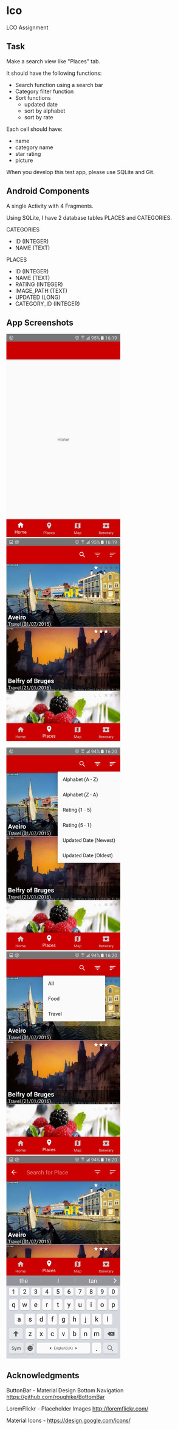 # lco
LCO Assignment

## Task
Make a search view like "Places" tab.

It should have the following functions:
* Search function using a search bar
* Category filter function
* Sort functions
	- updated date
	- sort by alphabet
	- sort by rate

Each cell should have:
* name
* category name
* star rating
* picture
	
When you develop this test app, please use SQLite and Git.	

## Android Components
A single Activity with 4 Fragments.
 
Using SQLite, I have 2 database tables PLACES and CATEGORIES.

CATEGORIES
* ID (INTEGER)
* NAME (TEXT)

PLACES
* ID (INTEGER)
* NAME (TEXT)
* RATING (INTEGER)
* IMAGE_PATH (TEXT)
* UPDATED (LONG)
* CATEGORY_ID (INTEGER)

## App Screenshots
<p>
  <img src="https://github.com/janicetan12/lco/blob/master/images/home.png?raw=true" width="300"/>
  <img src="https://github.com/janicetan12/lco/blob/master/images/places.png?raw=true" width="300"/>
</p>

<p>
  <img src="https://github.com/janicetan12/lco/blob/master/images/places_sort.png?raw=true" width="300"/>
  <img src="https://github.com/janicetan12/lco/blob/master/images/places_filter.png?raw=true" width="300"/>
  <img src="https://github.com/janicetan12/lco/blob/master/images/places_search.png?raw=true" width="300"/>  
</p>


## Acknowledgments
ButtonBar - Material Design Bottom Navigation https://github.com/roughike/BottomBar

LoremFlickr - Placeholder Images http://loremflickr.com/

Material Icons - https://design.google.com/icons/

